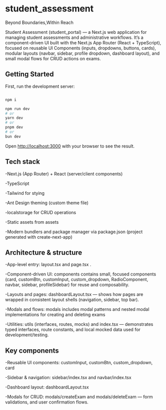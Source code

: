 # student_assessment
Beyond Boundaries,Within Reach

Student Assessment (student_portal) — a Next.js web application for managing student assessments and administrative workflows. It’s a component-driven UI built with the Next.js App Router (React + TypeScript), focused on reusable UI Components (inputs, dropdowns, buttons, cards), modular layouts (navbar, sidebar, profile dropdown, dashboard layout), and small modal flows for CRUD actions on exams.

## Getting Started

First, run the development server:


```bash

npm i 

npm run dev
# or
yarn dev
# or
pnpm dev
# or
bun dev
```

Open [http://localhost:3000](http://localhost:3000) with your browser to see the result.

## Tech stack
 
-Next.js (App Router) + React (server/client components)

-TypeScript

-Tailwind for stying

-Ant Design theming (custom theme file)

-localstorage for CRUD operations

-Static assets  from  assets

-Modern bundlers and package manager via package.json (project generated with create-next-app)

## Architecture & structure

-App-level entry: layout.tsx and page.tsx .

-Component-driven UI: components contains small, focused components (card, customBtn, customInput, custom_dropdown, RadioComponent, navbar, sidebar, profileSidebar) for  reuse and composability.

-Layouts and pages: dashboardLayout.tsx — shows how pages are wrapped in consistent layout shells (navigation, sidebar, top bar).

-Modals and flows: modals includes modal patterns and nested modal implementations for creating and deleting exams

-Utilities: utils (interfaces, routes, mocks) and index.tsx — demonstrates typed interfaces, route constants, and local mocked data used for development/testing.

## Key components 

-Reusable UI components: customInput, customBtn, custom_dropdown, card

-Sidebar & navigation: sidebar/index.tsx and navbar/index.tsx 

-Dashboard layout: dashboardLayout.tsx 

-Modals for CRUD: modals/createExam and modals/deleteExam —  form validations, and user confirmation flows.